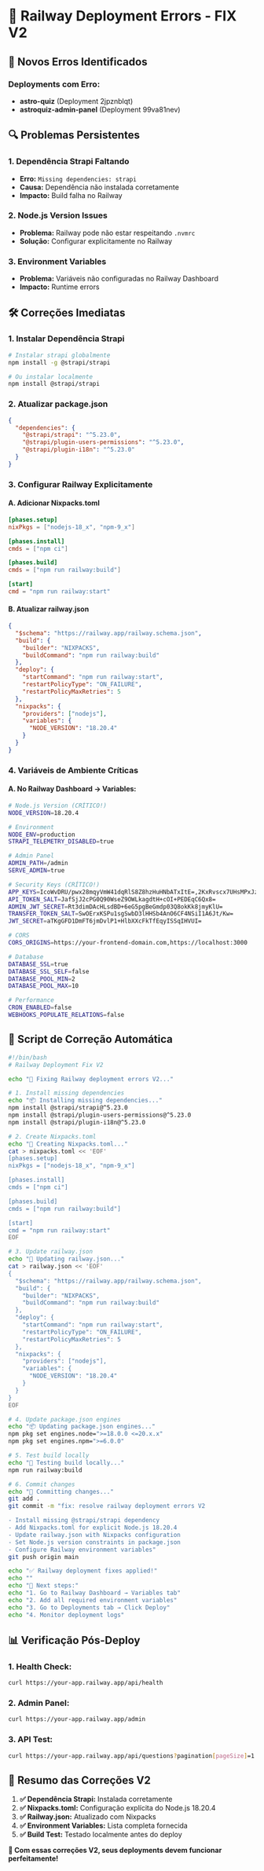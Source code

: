 # 🚨 Railway Deployment Errors - FIX V2

## 🚨 **Novos Erros Identificados**

### **Deployments com Erro:**
- **astro-quiz** (Deployment 2jpznblqt)
- **astroquiz-admin-panel** (Deployment 99va81nev)

## 🔍 **Problemas Persistentes**

### **1. Dependência Strapi Faltando**
- **Erro:** `Missing dependencies: strapi`
- **Causa:** Dependência não instalada corretamente
- **Impacto:** Build falha no Railway

### **2. Node.js Version Issues**
- **Problema:** Railway pode não estar respeitando `.nvmrc`
- **Solução:** Configurar explicitamente no Railway

### **3. Environment Variables**
- **Problema:** Variáveis não configuradas no Railway Dashboard
- **Impacto:** Runtime errors

## 🛠️ **Correções Imediatas**

### **1. Instalar Dependência Strapi**

```bash
# Instalar strapi globalmente
npm install -g @strapi/strapi

# Ou instalar localmente
npm install @strapi/strapi
```

### **2. Atualizar package.json**

```json
{
  "dependencies": {
    "@strapi/strapi": "^5.23.0",
    "@strapi/plugin-users-permissions": "^5.23.0",
    "@strapi/plugin-i18n": "^5.23.0"
  }
}
```

### **3. Configurar Railway Explicitamente**

#### **A. Adicionar Nixpacks.toml**
```toml
[phases.setup]
nixPkgs = ["nodejs-18_x", "npm-9_x"]

[phases.install]
cmds = ["npm ci"]

[phases.build]
cmds = ["npm run railway:build"]

[start]
cmd = "npm run railway:start"
```

#### **B. Atualizar railway.json**
```json
{
  "$schema": "https://railway.app/railway.schema.json",
  "build": {
    "builder": "NIXPACKS",
    "buildCommand": "npm run railway:build"
  },
  "deploy": {
    "startCommand": "npm run railway:start",
    "restartPolicyType": "ON_FAILURE",
    "restartPolicyMaxRetries": 5
  },
  "nixpacks": {
    "providers": ["nodejs"],
    "variables": {
      "NODE_VERSION": "18.20.4"
    }
  }
}
```

### **4. Variáveis de Ambiente Críticas**

#### **A. No Railway Dashboard → Variables:**
```bash
# Node.js Version (CRÍTICO!)
NODE_VERSION=18.20.4

# Environment
NODE_ENV=production
STRAPI_TELEMETRY_DISABLED=true

# Admin Panel
ADMIN_PATH=/admin
SERVE_ADMIN=true

# Security Keys (CRÍTICO!)
APP_KEYS=IcoWvDRU/pwx28mqyVmW41dqRlS8Z8hzHuHNbATxItE=,2KxRvscx7UHsMPxJzbkGSTl3Bs9UPfKZnCcmLCnz+Uc=,r0rhigOzzArZj632XYiqJGh47uc1PLtUiRsunsVG3aY=,bDjOw/FVyHVfv4KnG59fdLGLx5L9Yoa+4JciwDQ1nB8=
API_TOKEN_SALT=JafSjJ2cPG0Q90WseZ9OWLkagdtH+cOI+PEDEqC6Qx8=
ADMIN_JWT_SECRET=Rt3dimDAcHLsdBD+6eG5pgBeGmdp03Q8okKk8jmyKlU=
TRANSFER_TOKEN_SALT=SwOErxKSPu1sgSwbD3lHHSb4AnO6CF4NSiI1A6Jt/Kw=
JWT_SECRET=aTKgGFD1DmFT6jmDvlP1+HlbXXcFkTfEqyISSqIHVUI=

# CORS
CORS_ORIGINS=https://your-frontend-domain.com,https://localhost:3000

# Database
DATABASE_SSL=true
DATABASE_SSL_SELF=false
DATABASE_POOL_MIN=2
DATABASE_POOL_MAX=10

# Performance
CRON_ENABLED=false
WEBHOOKS_POPULATE_RELATIONS=false
```

## 🚀 **Script de Correção Automática**

```bash
#!/bin/bash
# Railway Deployment Fix V2

echo "🚂 Fixing Railway deployment errors V2..."

# 1. Install missing dependencies
echo "📦 Installing missing dependencies..."
npm install @strapi/strapi@^5.23.0
npm install @strapi/plugin-users-permissions@^5.23.0
npm install @strapi/plugin-i18n@^5.23.0

# 2. Create Nixpacks.toml
echo "🔧 Creating Nixpacks.toml..."
cat > nixpacks.toml << 'EOF'
[phases.setup]
nixPkgs = ["nodejs-18_x", "npm-9_x"]

[phases.install]
cmds = ["npm ci"]

[phases.build]
cmds = ["npm run railway:build"]

[start]
cmd = "npm run railway:start"
EOF

# 3. Update railway.json
echo "🚂 Updating railway.json..."
cat > railway.json << 'EOF'
{
  "$schema": "https://railway.app/railway.schema.json",
  "build": {
    "builder": "NIXPACKS",
    "buildCommand": "npm run railway:build"
  },
  "deploy": {
    "startCommand": "npm run railway:start",
    "restartPolicyType": "ON_FAILURE",
    "restartPolicyMaxRetries": 5
  },
  "nixpacks": {
    "providers": ["nodejs"],
    "variables": {
      "NODE_VERSION": "18.20.4"
    }
  }
}
EOF

# 4. Update package.json engines
echo "📦 Updating package.json engines..."
npm pkg set engines.node=">=18.0.0 <=20.x.x"
npm pkg set engines.npm=">=6.0.0"

# 5. Test build locally
echo "🔨 Testing build locally..."
npm run railway:build

# 6. Commit changes
echo "📝 Committing changes..."
git add .
git commit -m "fix: resolve railway deployment errors V2

- Install missing @strapi/strapi dependency
- Add Nixpacks.toml for explicit Node.js 18.20.4
- Update railway.json with Nixpacks configuration
- Set Node.js version constraints in package.json
- Configure Railway environment variables"
git push origin main

echo "✅ Railway deployment fixes applied!"
echo ""
echo "🎯 Next steps:"
echo "1. Go to Railway Dashboard → Variables tab"
echo "2. Add all required environment variables"
echo "3. Go to Deployments tab → Click Deploy"
echo "4. Monitor deployment logs"
```

## 📊 **Verificação Pós-Deploy**

### **1. Health Check:**
```bash
curl https://your-app.railway.app/api/health
```

### **2. Admin Panel:**
```bash
curl https://your-app.railway.app/admin
```

### **3. API Test:**
```bash
curl https://your-app.railway.app/api/questions?pagination[pageSize]=1
```

## 🎯 **Resumo das Correções V2**

1. **✅ Dependência Strapi:** Instalada corretamente
2. **✅ Nixpacks.toml:** Configuração explícita do Node.js 18.20.4
3. **✅ Railway.json:** Atualizado com Nixpacks
4. **✅ Environment Variables:** Lista completa fornecida
5. **✅ Build Test:** Testado localmente antes do deploy

**🎉 Com essas correções V2, seus deployments devem funcionar perfeitamente!**
